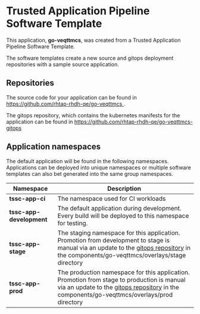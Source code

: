 # Trusted Application Pipeline Software Template

This application, **go-veqttmcs**, was created from a Trusted Application Pipeline Software Template.

The software templates create a new source and gitops deployment repositories with a sample source application. 

## Repositories

The source code for your application can be found in [https://github.com/rhtap-rhdh-qe/go-veqttmcs ](https://github.com/rhtap-rhdh-qe/go-veqttmcs ).
 
The gitops repository, which contains the kubernetes manifests for the application can be found in 
[https://github.com/rhtap-rhdh-qe/go-veqttmcs-gitops ](https://github.com/rhtap-rhdh-qe/go-veqttmcs-gitops ) 

## Application namespaces 

The default application will be found in the following namespaces. Applications can be deployed into unique namespaces or multiple software templates can also bet generated into the same group namespaces.  

|  Namespace   |  Description   |  
| -------- | -------- |
| **tssc-app-ci** | The namespace used for CI workloads |
| **tssc-app-development** | The default application during development. Every build will be deployed to this namespace for testing. |
| **tssc-app-stage** | The staging namespace for this application. Promotion from development to stage is manual via an update to the [gitops repository](https://github.com/rhtap-rhdh-qe/go-veqttmcs-gitops ) in the components/go-veqttmcs/overlays/stage directory |
| **tssc-app-prod** | The production namespace for this application. Promotion from stage to production is manual via an update to the [gitops repository](https://github.com/rhtap-rhdh-qe/go-veqttmcs-gitops ) in the components/go-veqttmcs/overlays/prod directory |